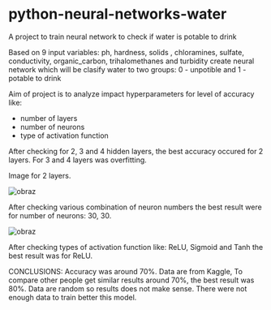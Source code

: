 # python-neural-networks-water
A project to train neural network to check if water is potable to drink

Based on 9 input variables:
ph, hardness, solids , chloramines, sulfate, conductivity, organic_carbon, trihalomethanes and turbidity
create neural network which will be clasify water to two groups: 0 - unpotible and 1 - potable to drink

Aim of project is to analyze impact hyperparameters for level of accuracy like:
- number of layers
- number of neurons
- type of activation function

After checking for 2, 3 and 4  hidden layers, the best accuracy occured for 2 layers. For 3 and 4 layers was overfitting.

Image for 2 layers.

![obraz](https://user-images.githubusercontent.com/44522588/226682650-55978aba-dcd7-4ed1-8cc1-c64afd06c0a3.png)

After checking various combination of neuron numbers the best result were for number of neurons: 30, 30.

![obraz](https://user-images.githubusercontent.com/44522588/226684450-549d965d-63bf-4f37-8e92-5195f9fc5179.png)

After checking types of activation function like: ReLU, Sigmoid and Tanh the best result was for ReLU.

CONCLUSIONS:
Accuracy was around 70%. Data are from Kaggle, To compare other people get similar results around 70%, the best result was 80%. Data are random so results does not make sense. 
There were not enough data to train better this model.
